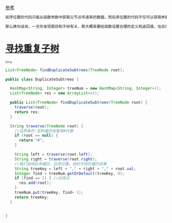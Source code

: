 [参考](https://labuladong.github.io/algo/2/21/40/)

```java
前序位置的代码只能从函数参数中获取父节点传递来的数据，而后序位置的代码不仅可以获取参数数据，还可以获取到子树通过函数返回值传递回来的数据。

那么换句话说，一旦你发现题目和子树有关，那大概率要给函数设置合理的定义和返回值，在后序位置写代码了。
```

# [寻找重复子树](https://leetcode.cn/problems/find-duplicate-subtrees/)

<img src="https://piggo-picture.oss-cn-hangzhou.aliyuncs.com/title.png" alt="img" style="zoom:50%;" />

```java
List<TreeNode> findDuplicateSubtrees(TreeNode root);

```



```java
public class DuplicateSubtrees {

  HashMap<String, Integer> treeNum = new HashMap<String, Integer>();
  List<TreeNode> res = new ArrayList<>();

  public List<TreeNode> findDuplicateSubtrees(TreeNode root) {
    traverse(root);
    return res;
  }

  String traverse(TreeNode root) {
    //边界条件:空树遍历结果用#代替
    if (root == null) {
      return "#";
    }

    String left = traverse(root.left);
    String right = traverse(root.right);
    //我们选择后序遍历，后序位置，组织子树的遍历结果
    String treeKey = left + "," + right + "," + root.val;
    Integer find = treeNum.getOrDefault(treeKey, 0);
    if (find == 1) { //出现过
      res.add(root);
    }
    treeNum.put(treeKey, find+ 1);
    return treeKey;
  }


}
```

